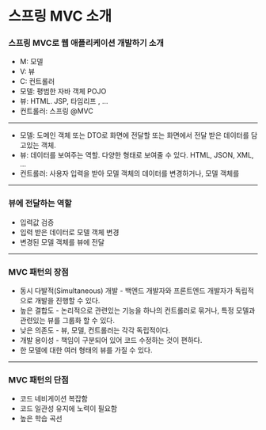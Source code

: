 # 스프링 MVC 소개

### 스프링 MVC로 웹 애플리케이션 개발하기 소개

- M: 모델
- V: 뷰
- C: 컨트롤러
- 모델: 평범한 자바 객체 POJO
- 뷰: HTML. JSP, 타임리프 , ...
- 컨트롤러: 스프링 @MVC

---

- 모델: 도메인 객체 또는 DTO로 화면에 전달할 또는 화면에서 전달 받은 데이터를 담고있는 객체.
- 뷰: 데이터를 보여주는 역할. 다양한 형태로 보여줄 수 있다. HTML, JSON, XML, ...
- 컨트롤러: 사용자 입력을 받아 모델 객체의 데이터를 변경하거나, 모델 객체를

---

### 뷰에 전달하는 역할

- 입력값 검증
- 입력 받은 데이터로 모델 객체 변경
- 변경된 모델 객체를 뷰에 전달

---

### MVC 패턴의 장점

- 동시 다발적(Simultaneous) 개발 - 백엔드 개발자와 프론트엔드 개발자가 독립적으로 개발을 진행할 수 있다.
- 높은 결합도 - 논리적으로 관련있는 기능을 하나의 컨트롤러로 묶거나, 특정 모델과 관련있는 뷰를 그룹화 할 수 있다.
- 낮은 의존도 - 뷰, 모델, 컨트롤러는 각각 독립적이다.
- 개발 용이성 - 책임이 구분되어 있어 코드 수정하는 것이 편하다.
- 한 모델에 대한 여러 형태의 뷰를 가질 수 있다.

---

### MVC 패턴의 단점

- 코드 네비게이션 복잡함
- 코드 일관성 유지에 노력이 필요함
- 높은 학습 곡선
